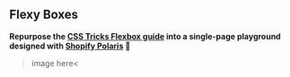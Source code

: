 ## Flexy Boxes

**Repurpose the [CSS Tricks Flexbox guide](https://css-tricks.com/snippets/css/a-guide-to-flexbox/) into a single-page playground designed with [Shopify Polaris](https://polaris.shopify.com/) 💜**

>image here< 
